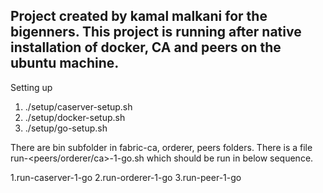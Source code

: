 Project created by kamal malkani for the bigenners.
This project is running after native installation of docker, CA and peers on the ubuntu machine.
--------------------------------------------------------------------------------------------- 
Setting up
1. ./setup/caserver-setup.sh
2. ./setup/docker-setup.sh
3. ./setup/go-setup.sh
   

There are bin subfolder in fabric-ca, orderer, peers folders.  There is a file run-<peers/orderer/ca>-1-go.sh which should be run in below sequence.

1.run-caserver-1-go
2.run-orderer-1-go
3.run-peer-1-go

